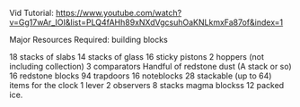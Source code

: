 Vid Tutorial: https://www.youtube.com/watch?v=Gg17wAr_IOI&list=PLQ4fAHh89xNXdVgcsuhOaKNLkmxFa87of&index=1

Major Resources Required:
building blocks

18 stacks of slabs 
14 stacks of glass 
16 sticky pistons 
2 hoppers (not including collection) 
3 comparators 
Handful of redstone dust (A stack or so) 
16 redstone blocks 
94 trapdoors 
16 noteblocks 
28 stackable (up to 64) items for the clock 1 lever 2 observers 
8 stacks magma blockss
12 packed ice.